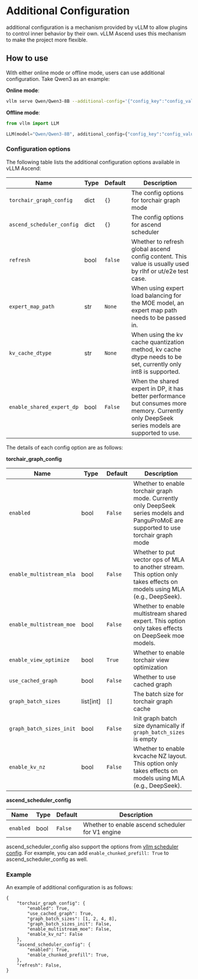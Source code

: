 # Additional Configuration

additional configuration is a mechanism provided by vLLM to allow plugins to control inner behavior by their own. vLLM Ascend uses this mechanism to make the project more flexible.

## How to use

With either online mode or offline mode, users can use additional configuration. Take Qwen3 as an example:

**Online mode**:

```bash
vllm serve Qwen/Qwen3-8B --additional-config='{"config_key":"config_value"}'
```

**Offline mode**:

```python
from vllm import LLM

LLM(model="Qwen/Qwen3-8B", additional_config={"config_key":"config_value"})
```

### Configuration options

The following table lists the additional configuration options available in vLLM Ascend:

| Name                          | Type | Default | Description                                                                                   |
|-------------------------------| ---- |------|-----------------------------------------------------------------------------------------------|
| `torchair_graph_config`       | dict | `{}` | The config options for torchair graph mode                                                    |
| `ascend_scheduler_config`     | dict | `{}` | The config options for ascend scheduler                                                       |
| `refresh`                     | bool | `false` | Whether to refresh global ascend config content. This value is usually used by rlhf or ut/e2e test case.     |
| `expert_map_path`             | str  | `None` | When using expert load balancing for the MOE model, an expert map path needs to be passed in. |
| `kv_cache_dtype`     | str | `None` | When using the kv cache quantization method, kv cache dtype needs to be set, currently only int8 is supported. |
| `enable_shared_expert_dp`     | bool | `False` | When the shared expert in DP, it has better performance but consumes more memory. Currently only DeepSeek series models are supported to use. |

The details of each config option are as follows:

**torchair_graph_config**

| Name | Type | Default | Description |
| ---- | ---- | ------- | ----------- |
| `enabled` | bool | `False` | Whether to enable torchair graph mode. Currently only DeepSeek series models and PanguProMoE are supported to use torchair graph mode |
| `enable_multistream_mla`| bool | `False` | Whether to put vector ops of MLA to another stream. This option only takes effects on models using MLA (e.g., DeepSeek). |
| `enable_multistream_moe`| bool | `False` | Whether to enable multistream shared expert. This option only takes effects on DeepSeek moe models. |
| `enable_view_optimize` | bool | `True` | Whether to enable torchair view optimization |
| `use_cached_graph` | bool | `False` | Whether to use cached graph |
| `graph_batch_sizes` | list[int] | `[]` | The batch size for torchair graph cache |
| `graph_batch_sizes_init` | bool | `False` | Init graph batch size dynamically if `graph_batch_sizes` is empty |
| `enable_kv_nz`| bool | `False` | Whether to enable kvcache NZ layout. This option only takes effects on models using MLA (e.g., DeepSeek). |

**ascend_scheduler_config**

| Name | Type | Default | Description |
| ---- | ---- | ------- | ----------- |
| `enabled` | bool | `False` | Whether to enable ascend scheduler for V1 engine|

ascend_scheduler_config also support the options from [vllm scheduler config](https://docs.vllm.ai/en/stable/api/vllm/config.html#vllm.config.SchedulerConfig). For example, you can add `enable_chunked_prefill: True` to ascend_scheduler_config as well.

### Example

An example of additional configuration is as follows:

```
{
    "torchair_graph_config": {
        "enabled": True,
        "use_cached_graph": True,
        "graph_batch_sizes": [1, 2, 4, 8],
        "graph_batch_sizes_init": False,
        "enable_multistream_moe": False,
        "enable_kv_nz": False
    },
    "ascend_scheduler_config": {
        "enabled": True,
        "enable_chunked_prefill": True,
    },
    "refresh": False,
}
```
